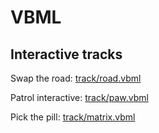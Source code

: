 # VBML

## Interactive tracks

Swap the road: [track/road.vbml](track/road/road.vbml)

Patrol interactive: [track/paw.vbml](track/paw/paw.vbml)

Pick the pill: [track/matrix.vbml](track/matrix/matrix.vbml)
